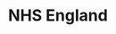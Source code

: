 ---
title: NHS England
link: https://www.england.nhs.uk/
logo: "nhs-england.svg"

# Events sponsored denoted by `<hackday>` and sponsorship amount/resource
events:
  22-london: ""
---